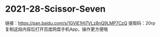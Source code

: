 # 2021-28-Scissor-Seven
链接：https://pan.baidu.com/s/1GVlE1Hl7VLz8nQ9LMP7CzQ 
提取码：20rp 
复制这段内容后打开百度网盘手机App，操作更方便哦
